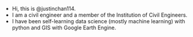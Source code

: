- Hi, this is @justinchan114.
- I am a civil engineer and a member of the Institution of Civil Engineers.
- I have been self-learning data science (mostly machine learning) with python and GIS with Google Earth Engine.


<!---
justinchan114/justinchan114 is a ✨ special ✨ repository because its `README.md` (this file) appears on your GitHub profile.
You can click the Preview link to take a look at your changes.
--->
